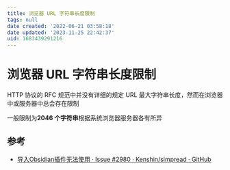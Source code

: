 ```yaml
---
title: 浏览器 URL 字符串长度限制
tags: null
date created: '2022-06-21 03:58:18'
date updated: '2023-11-25 22:42:37'
uid: 1683439291216
---
```


# 浏览器 URL 字符串长度限制

HTTP 协议的 RFC 规范中并没有详细的规定 URL 最大字符串长度，然而在浏览器中或服务器中总会存在限制

一般限制为**2046 个字符串**根据系统浏览器服务器各有所异

## 参考

- [导入Obsidian插件无法使用 · Issue #2980 · Kenshin/simpread · GitHub](https://github.com/Kenshin/simpread/issues/2980)
